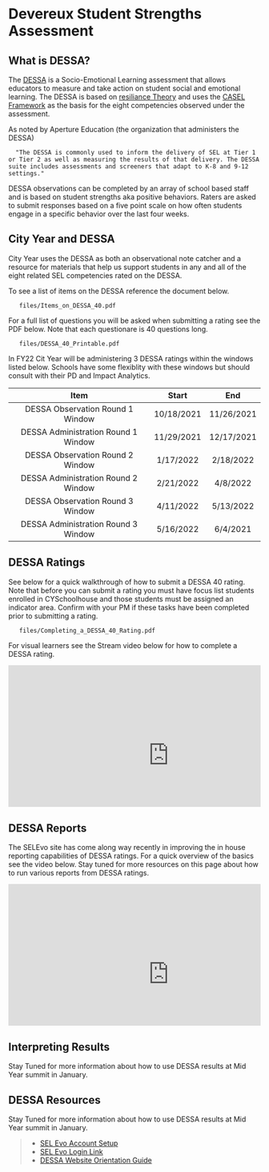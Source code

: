 # Devereux Student Strengths Assessment

## What is DESSA?

   The [DESSA](https://apertureed.com/research/about-the-dessa/) is a Socio-Emotional Learning assessment that allows educators to measure and take action on student social and emotional learning. The DESSA is based on [resiliance Theory](https://link.springer.com/chapter/10.1007/978-1-4614-3661-4_14) and uses the [CASEL Framework](https://casel.org/fundamentals-of-sel/what-is-the-casel-framework/) as the basis for the eight competencies observed under the assessment.

   As noted by Aperture Education (the organization that administers the DESSA)

      "The DESSA is commonly used to inform the delivery of SEL at Tier 1 or Tier 2 as well as measuring the results of that delivery. The DESSA suite includes assessments and screeners that adapt to K-8 and 9-12 settings."

   DESSA observations can be completed by an array of school based staff and is based on student strengths aka positive behaviors. Raters are asked to submit responses based on a five point scale on how often students engage in a specific behavior over the last four weeks.

## City Year and DESSA

   City Year uses the DESSA as both an observational note catcher and a resource for materials that help us support students in any and all of the eight related SEL competencies rated on the DESSA.

   To see a list of items on the DESSA reference the document below.

   ```pdf
      files/Items_on_DESSA_40.pdf
   ```

   For a full list of questions you will be asked when submitting a rating see the PDF below. Note that each questionare is 40 questions long.

   ```pdf
      files/DESSA_40_Printable.pdf
   ```
   In FY22 Cit Year will be administering 3 DESSA ratings within the windows listed below. Schools have some flexiblity with these windows but should consult with their PD and Impact Analytics.

|                 Item                	|    Start   	|     End    	|
|:-----------------------------------:	|:----------:	|:----------:	|
|   DESSA Observation Round 1 Window  	| 10/18/2021 	| 11/26/2021 	|
| DESSA Administration Round 1 Window 	| 11/29/2021 	| 12/17/2021 	|
|   DESSA Observation Round 2 Window  	| 1/17/2022  	| 2/18/2022  	|
| DESSA Administration Round 2 Window 	| 2/21/2022  	| 4/8/2022   	|
|   DESSA Observation Round 3 Window  	| 4/11/2022  	| 5/13/2022  	|
| DESSA Administration Round 3 Window 	| 5/16/2022  	| 6/4/2021   	|

## DESSA Ratings

   See below for a quick walkthrough of how to submit a DESSA 40 rating. Note that before you can submit a rating you must have focus list students enrolled in CYSchoolhouse and those students must be assigned an indicator area. Confirm with your PM if these tasks have been completed prior to submitting a rating.

   ```pdf
      files/Completing_a_DESSA_40_Rating.pdf
   ```
   For visual learners see the Stream video below for how to complete a DESSA rating.

   <div style='max-width: 640px'><div style='position: relative; padding-bottom: 56.25%; height: 0; overflow: hidden;'><iframe width="640" height="360" src="https://web.microsoftstream.com/embed/video/ec3a0ff7-ae1f-4e6c-a822-6d9b402d500e?autoplay=false&showinfo=true" allowfullscreen style="border:none;"></iframe></div></div>

## DESSA Reports

   The SELEvo site has come along way recently in improving the in house reporting capabilities of DESSA ratings. For a quick overview of the basics see the video below. Stay tuned for more resources on this page about how to run various reports from DESSA ratings.

   <div style='max-width: 640px'><div style='position: relative; padding-bottom: 56.25%; height: 0; overflow: hidden;'><iframe width="640" height="360" src="https://web.microsoftstream.com/embed/video/e9add909-348a-40d8-a50a-b9549b28327d?autoplay=false&showinfo=true" allowfullscreen style="border:none;"></iframe></div></div>
 

## Interpreting Results

Stay Tuned for more information about how to use DESSA results at Mid Year summit in January.

## DESSA Resources

Stay Tuned for more information about how to use DESSA results at Mid Year summit in January.
   
>- [SEL Evo Account Setup](<https://cityyear.sharepoint.com/teams/programs/wswc/sed/SE Resource Library/Setting Up SEL Evo Password and Okta Single Sign-On.pdf>)
>- [SEL Evo Login Link](https://sel.datalinkevo.com/#/login)
>- [DESSA Website Orientation Guide](<https://cityyear.sharepoint.com/teams/programs/wswc/sed/SE Resource Library/Orientation to SEL Evo.pdf>)